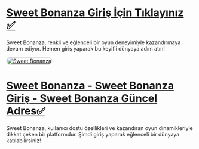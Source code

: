 # <a href="https://cutt.ly/be4VB8ES">Sweet Bonanza Giriş İçin Tıklayınız ✅</a>
Sweet Bonanza, renkli ve eğlenceli bir oyun deneyimiyle kazandırmaya devam ediyor. Hemen giriş yaparak bu keyifli dünyaya adım atın!

<a href="https://cutt.ly/He4XIkep" title="Sweet Bonanza">
    <img src="https://i.ibb.co/gtF7ptH/photo-2025-01-13-14-27-16.jpg" alt="Sweet Bonanza" style="max-width: 100%; border: 2px solid #ddd; border-radius: 10px;">
</a>

# <a href="https://cutt.ly/be4VB8ES">Sweet Bonanza - Sweet Bonanza Giriş - Sweet Bonanza Güncel Adres✅</a>
Sweet Bonanza, kullanıcı dostu özellikleri ve kazandıran oyun dinamikleriyle dikkat çeken bir platformdur. Şimdi giriş yaparak eğlenceli bir dünyaya katılabilirsiniz!
